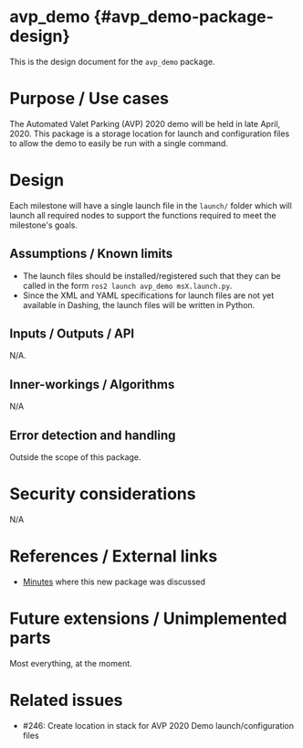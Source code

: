 avp_demo {#avp_demo-package-design}
===========

This is the design document for the `avp_demo` package.


# Purpose / Use cases
The Automated Valet Parking (AVP) 2020 demo will be held in late April, 2020. This package is a storage location for launch and configuration files to allow the demo to easily be run with a single command.

# Design
Each milestone will have a single launch file in the `launch/` folder which will launch all required nodes to support the functions required to meet the milestone's goals.

## Assumptions / Known limits
- The launch files should be installed/registered such that they can be called in the form `ros2 launch avp_demo msX.launch.py`.
- Since the XML and YAML specifications for launch files are not yet available in Dashing, the launch files will be written in Python.

## Inputs / Outputs / API
N/A.

## Inner-workings / Algorithms
N/A

## Error detection and handling
Outside the scope of this package.

# Security considerations
N/A

# References / External links
- [Minutes](https://gitlab.com/autowarefoundation/autoware-foundation/-/wikis/ASWG-minutes-20200114) where this new package was discussed

# Future extensions / Unimplemented parts
Most everything, at the moment.

# Related issues
- #246: Create location in stack for AVP 2020 Demo launch/configuration files
